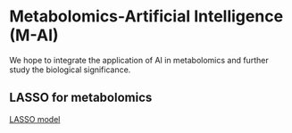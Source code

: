 # Metabolomics-Artificial Intelligence (M-AI)
We hope to integrate the application of AI in metabolomics and further study the biological significance.

## LASSO for metabolomics
[LASSO model](LASSO/)

